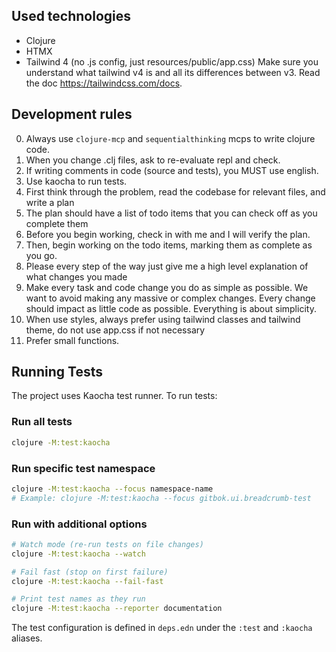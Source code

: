 ## Used technologies
- Clojure
- HTMX
- Tailwind 4 (no .js config, just resources/public/app.css)
Make sure you understand what tailwind v4 is and all its differences between v3. Read the doc https://tailwindcss.com/docs.

## Development rules
0. Always use `clojure-mcp` and `sequentialthinking` mcps to write clojure code.
1. When you change .clj files, ask to re-evaluate repl and check.
2. If writing comments in code (source and tests), you MUST use english.
3. Use kaocha to run tests.
4. First think through the problem, read the codebase for relevant files, and write a plan
5. The plan should have a list of todo items that you can check off as you complete them
6. Before you begin working, check in with me and I will verify the plan.
7. Then, begin working on the todo items, marking them as complete as you go.
8. Please every step of the way just give me a high level explanation of what changes you made
9. Make every task and code change you do as simple as possible. We want to avoid making any massive or complex changes. Every change should impact as little code as possible. Everything is about simplicity.
10. When use styles, always prefer using tailwind classes and tailwind theme, do not use app.css if not necessary
11. Prefer small functions.

## Running Tests

The project uses Kaocha test runner. To run tests:

### Run all tests
```bash
clojure -M:test:kaocha
```

### Run specific test namespace
```bash
clojure -M:test:kaocha --focus namespace-name
# Example: clojure -M:test:kaocha --focus gitbok.ui.breadcrumb-test
```

### Run with additional options
```bash
# Watch mode (re-run tests on file changes)
clojure -M:test:kaocha --watch

# Fail fast (stop on first failure)
clojure -M:test:kaocha --fail-fast

# Print test names as they run
clojure -M:test:kaocha --reporter documentation
```

The test configuration is defined in `deps.edn` under the `:test` and `:kaocha` aliases.
